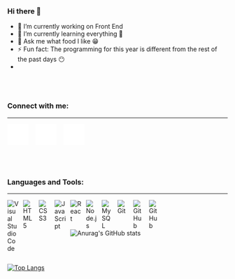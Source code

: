 ### Hi there 👋

- 🔭 I’m currently working on Front End
- 🌱 I’m currently learning everything 🤣
- 💬 Ask me what food I like 😁
- ⚡ Fun fact: The programming for this year is different from the rest of the past days 😶
- 
<br />
<br />

### Connect with me:
<hr />

[![website](./img/twitter-dark.svg)](https://twitter.com/Ml761541515#gh-dark-mode-only)
&nbsp;&nbsp;
[![website](./img/linkedin-dark.svg)](https://linkedin.com/in/muhammad-h-937468205#gh-dark-mode-only)
&nbsp;&nbsp;
[![website](./img/instagram-dark.svg)](https://instagram.com/m7mmad_0mar#gh-dark-mode-only)

<br />
<br />

### Languages and Tools:
<hr />

[<img align="left" alt="Visual Studio Code" width="26px" src="https://cdn.jsdelivr.net/gh/devicons/devicon/icons/vscode/vscode-original.svg" style="padding-right:10px;" />](https://www.facebook.com/m7mmad.omar)
[<img align="left" alt="HTML5" width="26px" src="https://cdn.jsdelivr.net/gh/devicons/devicon/icons/html5/html5-original.svg" style="padding-right:10px;" />](https://www.facebook.com/m7mmad.omar)
[<img align="left" alt="CSS3" width="26px" src="https://cdn.jsdelivr.net/gh/devicons/devicon/icons/css3/css3-original.svg" style="padding-right:10px;" />](https://www.facebook.com/m7mmad.omar)
[<img align="left" alt="JavaScript" width="26px" src="https://cdn.jsdelivr.net/gh/devicons/devicon/icons/javascript/javascript-original.svg" style="padding-right:10px;" />](https://www.facebook.com/m7mmad.omar)
[<img align="left" alt="React" width="26px" src="https://cdn.jsdelivr.net/gh/devicons/devicon/icons/react/react-original.svg" style="padding-right:10px;" />](https://www.facebook.com/m7mmad.omar)
[<img align="left" alt="Node.js" width="26px" src="https://cdn.jsdelivr.net/gh/devicons/devicon/icons/nodejs/nodejs-original.svg" style="padding-right:10px;" />](https://www.facebook.com/m7mmad.omar)
[<img align="left" alt="MySQL" width="26px" src="https://cdn.jsdelivr.net/gh/devicons/devicon/icons/mysql/mysql-original.svg" style="padding-right:10px;" />](https://www.facebook.com/m7mmad.omar)
[<img align="left" alt="Git" width="26px" src="https://cdn.jsdelivr.net/gh/devicons/devicon/icons/git/git-original.svg" style="padding-right:10px;" />](https://www.facebook.com/m7mmad.omar)
[<img align="left" alt="GitHub" width="26px" src="https://user-images.githubusercontent.com/3369400/139447912-e0f43f33-6d9f-45f8-be46-2df5bbc91289.png" style="padding-right:10px;" />](https://www.facebook.com/m7mmad.omar)
[<img align="left" alt="GitHub" width="26px" src="https://user-images.githubusercontent.com/3369400/139448065-39a229ba-4b06-434b-bc67-616e2ed80c8f.png" style="padding-right:10px;" />](https://www.facebook.com/m7mmad.omar)

<br />
<br />
<br />




![Anurag's GitHub stats](https://github-readme-stats.vercel.app/api?username=M7MMAD-OMAR&theme=algolia&show_icons=true)

<br />
<br />
<!-- M7MMAD-OMAR -->

[![Top Langs](https://github-readme-stats.vercel.app/api/top-langs/?username=M7MMAD-OMAR&langs_count=8&theme=algolia&show_icons=true)](https://github.com/anuraghazra/github-readme-stats)

<br />
<br />


[twitter]: https://twitter.com/Ml761541515
[instagram]: https://instagram.com/m7mmad_0mar
[linkedin]: https://linkedin.com/in/muhammad-h-937468205
[githbu]: https://github.com/M7MMAD-OMAR 